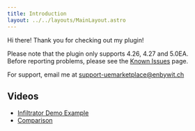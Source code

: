 ```yaml
---
title: Introduction
layout: ../../layouts/MainLayout.astro
---
```


Hi there! Thank you for checking out my plugin!

Please note that the plugin only supports 4.26, 4.27 and 5.0EA.<br>
Before reporting problems, please see the [Known Issues](/en/general/known-issues) page.

For support, email me at support-uemarketplace@enbywit.ch

## Videos

- [Infiltrator Demo Example](https://www.youtube.com/watch?v=vWRDF49hjjo)
- [Comparison](https://www.youtube.com/watch?v=1uviTtuZei8)